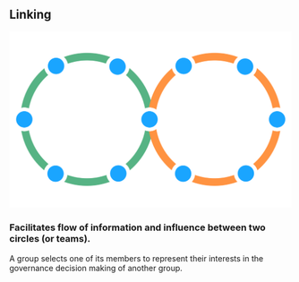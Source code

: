 ## Linking

![right,fit](img/structural-patterns/link.png)

### Facilitates flow of information and influence between two circles (or teams).

A group selects one of its members to represent their interests in the governance decision making of another group.

